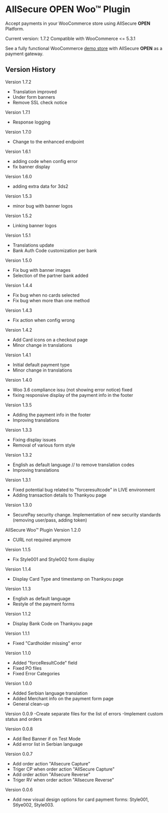 # AllSecure OPEN Woo™ Plugin

Accept payments in your WooCommerce store using AllSecure **OPEN** Platform.

Current version: 1.7.2
Compatible with WooCommerce <= 5.3.1

See a fully functional WooCommerce <a href="http://demo.allsecure.xyz/cart/open/woo" target="_new">demo store</a> with AllSecure **OPEN** as a payment gateway.

## Version History
Version 1.7.2
- Translation improved
- Under form banners
- Remove SSL check notice

Version 1.7.1
- Response logging 

Version 1.7.0
- Change to the enhanced endpoint 

Version 1.6.1
- adding code when config error
- fix banner display

Version 1.6.0
- adding extra data for 3ds2

Version 1.5.3
- minor bug with banner logos

Version 1.5.2
- Linking banner logos

Version 1.5.1
- Translations update
- Bank Auth Code customization per bank

Version 1.5.0
- Fix bug with banner images
- Selection of the partner bank added

Version 1.4.4
- Fix bug when no cards selected
- Fix bug when more than one method

Version 1.4.3
- Fix action when config wrong

Version 1.4.2
- Add Card icons on a checkout page
- Minor change in translations

Version 1.4.1
- Initial default payment type
- Minor change in translations

Version 1.4.0
- Woo 3.6 compliance issu (not showing error notice) fixed
- fixing responsive display of the payment info in the footer

Version 1.3.5
- Adding the payment info in the footer
- Improving translations

Version 1.3.3
- Fixing display issues
- Removal of various form style

Version 1.3.2
- English as default language // to remove translation codes
- Improving translations

Version 1.3.1
- Fixed potential bug related to "forceresultcode" in LIVE environment
- Adding transaction details to Thankyou page

Version 1.3.0
- SecurePay security change. Implementation of new security standards (removing user/pass, adding token)

AllSecure Woo™ Plugin
Version 1.2.0
- CURL not required anymore

Version 1.1.5
- Fix Style001 and Style002 form display

Version 1.1.4
- Display Card Type and timestamp on Thankyou page

Version 1.1.3
- English as default language
- Restyle of the payment forms

Version 1.1.2
- Display Bank Code on Thankyou page

Version 1.1.1
- Fixed "Cardholder missing" error

Version 1.1.0
- Added "forceResultCode"  field
- Fixed PO files
- Fixed Error Categories

Version 1.0.0
- Added Serbian language translation
- Added Merchant info on the payment form page
- General clean-up

Version 0.0.9
-Create separate files for the list of errors
-Implement custom status and orders

Version 0.0.8
- Add Red Banner if on Test Mode
- Add error list in Serbian language

Version 0.0.7 
- Add order action "Allsecure Capture"
- Triger CP when order action "AllSecure Capture" 
- Add order action "Allsecure Reverse"
- Triger RV when order action "Allsecure Reverse" 

Version 0.0.6 
- Add new visual design options for card payment forms: Style001, Stlye002, Style003.

